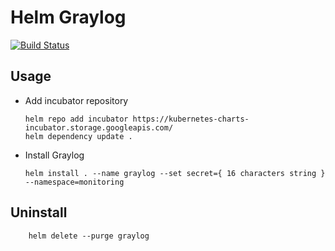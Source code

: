 # Helm Graylog
[![Build Status](https://api.travis-ci.org/skarj/helm-graylog.svg?branch=master)](https://travis-ci.org/skarj/helm-graylog)

## Usage
  * Add incubator repository

        helm repo add incubator https://kubernetes-charts-incubator.storage.googleapis.com/
        helm dependency update .

  * Install Graylog

        helm install . --name graylog --set secret={ 16 characters string } --namespace=monitoring

## Uninstall

        helm delete --purge graylog
